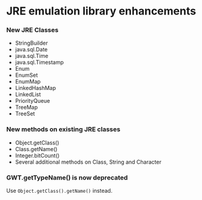 # JRE emulation library enhancements #

### New JRE Classes ###
  * StringBuilder
  * java.sql.Date
  * java.sql.Time
  * java.sql.Timestamp
  * Enum
  * EnumSet
  * EnumMap
  * LinkedHashMap
  * LinkedList
  * PriorityQueue
  * TreeMap
  * TreeSet

### New methods on existing JRE classes ###
  * Object.getClass()
  * Class.getName()
  * Integer.bitCount()
  * Several additional methods on Class, String and Character

### GWT.getTypeName() is now deprecated ###
Use `Object.getClass().getName()` instead.
